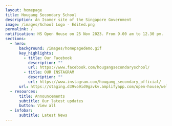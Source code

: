 ```yaml
---
layout: homepage
title: Hougang Secondary School
description: An Isomer site of the Singapore Government
image: /images/School Logo - Edited.png
permalink: /
notification: HS Open House on 25 Nov 2023. From 9.00 am to 12.30 pm.
sections:
  - hero:
      background: /images/homepagedemo.gif
      key_highlights:
        - title: Our Facebook
          description: ""
          url: https://www.facebook.com/hougangsecondaryschool/
        - title: OUR INSTAGRAM
          description: ""
          url: https://www.instagram.com/hougang_secondary_official/
      url: https://staging.d39vo9id9gavkv.amplifyapp.com/open-house/welcome/
  - resources:
      title: Announcements
      subtitle: Our latest updates
      button: View all
  - infobar:
      subtitle: Latest News
---
```

